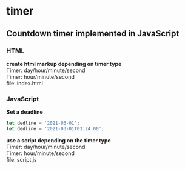 # timer

## Countdown timer implemented in JavaScript

### HTML
**create html markup depending on timer type**  
Timer: day/hour/minute/second  
Timer: hour/minute/second  
file: index.html  

### JavaScript

**Set a deadline**

```js
let dedline = '2021-03-01';
let dedline = '2021-03-01T03:24:00';
```

**use a script depending on the timer type**  
Timer: day/hour/minute/second  
Timer: hour/minute/second  
file: script.js 